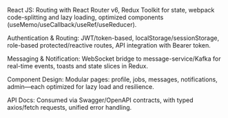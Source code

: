 React JS: Routing with React Router v6, Redux Toolkit for state, webpack code-splitting and lazy loading, optimized components (useMemo/useCallback/useRef/useReducer).

Authentication & Routing: JWT/token-based, localStorage/sessionStorage, role-based protected/reactive routes, API integration with Bearer token.

Messaging & Notification: WebSocket bridge to message-service/Kafka for real-time events, toasts and state slices in Redux.

Component Design: Modular pages: profile, jobs, messages, notifications, admin—each optimized for lazy load and resilience.

API Docs: Consumed via Swagger/OpenAPI contracts, with typed axios/fetch requests, unified error handling.